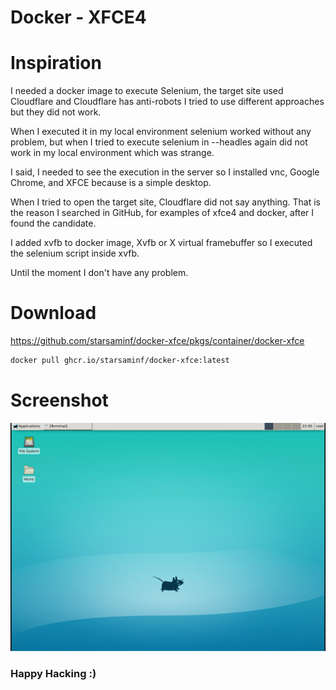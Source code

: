 # Docker - XFCE4 

# Inspiration

I needed a docker image to execute Selenium, 
the target site used Cloudflare  and Cloudflare has anti-robots
I tried to use different approaches but they did not work.

When I executed it in my local environment selenium worked without any problem, but when  I tried to execute selenium in --headles again did not work in my local environment which was strange.

I said,  I needed to see the execution in the server so I installed vnc, Google Chrome, and XFCE because is a simple desktop.

When I tried to open the target site, Cloudflare did not say anything.
That is the reason I searched in GitHub, for examples of xfce4 and docker, after I found the candidate.

I added xvfb to docker image, Xvfb or X virtual framebuffer so I executed the selenium script inside xvfb.

Until the moment I don't have any problem.


# Download
https://github.com/starsaminf/docker-xfce/pkgs/container/docker-xfce  
```bash
docker pull ghcr.io/starsaminf/docker-xfce:latest
```
# Screenshot  
![docker xfce4](./xfce4.png)

### Happy Hacking :)

